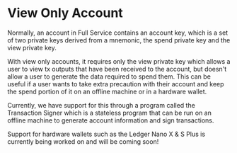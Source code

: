 # View Only Account

Normally, an account in Full Service contains an account key, which is a set of two private keys derived from a mnemonic, the spend private key and the view private key.

With view only accounts, it requires only the view private key which allows a user to view tx outputs that have been received to the account, but doesn't allow a user to generate the data required to spend them. This can be useful if a user wants to take extra precaution with their account and keep the spend portion of it on an offline machine or in a hardware wallet.

Currently, we have support for this through a program called the Transaction Signer which is a stateless program that can be run on an offline machine to generate account information and sign transactions.

Support for hardware wallets such as the Ledger Nano X & S Plus is currently being worked on and will be coming soon!
